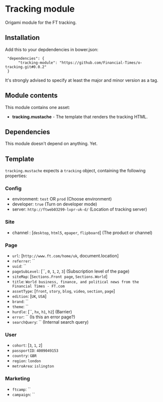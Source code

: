 # Tracking module

Origami module for the FT tracking.

## Installation

Add this to your depdendencies in bower.json:

     "dependencies": {
          "tracking-module": "https://github.com/Financial-Times/o-tracking.git#0.0.2"
     }

It's strongly advised to specify at least the major and minor version as a tag.

## Module contents

This module contains one asset:

* **tracking.mustache** - The template that renders the tracking HTML.

## Dependencies

This module doesn't depend on anything. Yet.

## Template

`tracking.mustache` expects a `tracking` object, containing the following properties:

### Config
* environment: `test` OR `prod` (Choose environment)
* developer: `true` (Turn on developer mode)
* server: `http://ftweb03299-lvpr-uk-d/` (Location of tracking server)

### Site
* channel : [`desktop`, `html5`, `epaper`, `flipboard`] (The product or channel)

### Page
* `url`: [`http://www.ft.com/home/uk`, document.location]
* `referrer`: ``
* `uuid`: ``
* `pageSubLevel`: [``, `0`, `1`, `2`, `3`] (Subscription level of the page)
* `siteMap`: [`Sections.Front page`, `Sections.World`]
* `title`: `World business, finance, and political news from the Financial Times - FT.com`
* `assetType`: [`front`, `story`, `blog`, `video`, `section`, `page`]
* `edition`: [`UK`, `USA`]
* `brand`: ``
* `theme`: ``
* `hurdle`: [``, `hx`, `h1`, `h2`] (Barrier)
* `error`: `` (Is this an error page?)
* `searchQuery`: `` (Internal search query)

### User
* `cohort`: [`3`, `1`, `2`]
* `passportID`: `4009049153`
* `country`: `GBR`
* `region`: `london`
* `metroArea`: `islington`

### Marketing
* `ftcamp`: ``
* `campaign`: ``
